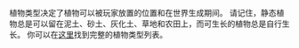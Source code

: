 植物类型决定了植物可以被玩家放置的位置和在世界生成期间。
请记住，静态植物总是可以留在泥土、砂土、灰化土、草地和农田上，而可生长的植物总是自行生长。
你可以在[这里](https://mcreator.net/wiki/plant-types-list)找到完整的植物类型列表。